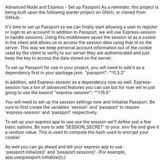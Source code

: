 Advanced Node and Express - Set up Passport
As a reminder, this project is being built upon the following starter project on Glitch, or cloned from GitHub.

It's time to set up Passport so we can finally start allowing a user to register or login to an account! In addition to Passport, we will use Express-session to handle sessions. Using this middleware saves the session id as a cookie in the client and allows us to access the session data using that id on the server. This way we keep personal account information out of the cookie used by the client to verify to our server they are authenticated and just keep the key to access the data stored on the server.

To set up Passport for use in your project, you will need to add it as a dependency first in your package.json. "passport": "^0.3.2"

In addition, add Express-session as a dependency now as well. Express-session has a ton of advanced features you can use but for now we're just going to use the basics! "express-session": "^1.15.0"

You will need to set up the session settings now and initialize Passport. Be sure to first create the variables 'session' and 'passport' to require 'express-session' and 'passport' respectively.

To set up your express app to use use the session we'll define just a few basic options. Be sure to add 'SESSION_SECRET' to your .env file and give it a random value. This is used to compute the hash used to encrypt your cookie!

As well you can go ahead and tell your express app to use 'passport.initialize()' and 'passport.session()'. (For example, app.use(passport.initialize());)
